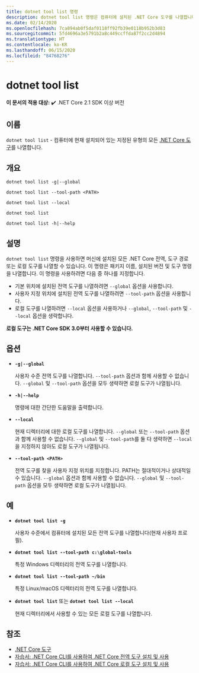 ```yaml
---
title: dotnet tool list 명령
description: dotnet tool list 명령은 컴퓨터에 설치된 .NET Core 도구를 나열합니다.
ms.date: 02/14/2020
ms.openlocfilehash: 7ca894ab0f5daf0118ff92fb39e0118b952b3d83
ms.sourcegitcommit: 5fd4696a3e5791b2a8c449ccffda87f2cc2d4894
ms.translationtype: HT
ms.contentlocale: ko-KR
ms.lasthandoff: 06/15/2020
ms.locfileid: "84768276"
---
```

# <a name="dotnet-tool-list"></a>dotnet tool list

**이 문서의 적용 대상:**  ✔️ .NET Core 2.1 SDK 이상 버전

## <a name="name"></a>이름

`dotnet tool list` - 컴퓨터에 현재 설치되어 있는 지정된 유형의 모든 [.NET Core 도구](global-tools.md)를 나열합니다.

## <a name="synopsis"></a>개요

```dotnetcli
dotnet tool list -g|--global

dotnet tool list --tool-path <PATH>

dotnet tool list --local

dotnet tool list

dotnet tool list -h|--help
```

## <a name="description"></a>설명

`dotnet tool list` 명령을 사용하면 머신에 설치된 모든 .NET Core 전역, 도구 경로 또는 로컬 도구를 나열할 수 있습니다. 이 명령은 패키지 이름, 설치된 버전 및 도구 명령을 나열합니다.  이 명령을 사용하려면 다음 중 하나를 지정합니다.

* 기본 위치에 설치된 전역 도구를 나열하려면 `--global` 옵션을 사용합니다.
* 사용자 지정 위치에 설치된 전역 도구를 나열하려면 `--tool-path` 옵션을 사용합니다.
* 로컬 도구를 나열하려면 `--local` 옵션을 사용하거나 `--global`, `--tool-path` 및 `--local` 옵션을 생략합니다.

**로컬 도구는 .NET Core SDK 3.0부터 사용할 수 있습니다.**

## <a name="options"></a>옵션

- **`-g|--global`**

  사용자 수준 전역 도구를 나열합니다. `--tool-path` 옵션과 함께 사용할 수 없습니다. `--global` 및 `--tool-path` 옵션을 모두 생략하면 로컬 도구가 나열됩니다.

- **`-h|--help`**

  명령에 대한 간단한 도움말을 출력합니다.

- **`--local`**

  현재 디렉터리에 대한 로컬 도구를 나열합니다. `--global` 또는 `--tool-path` 옵션과 함께 사용할 수 없습니다. `--global` 및 `--tool-path`를 둘 다 생략하면 `--local`을 지정하지 않아도 로컬 도구가 나열됩니다.

- **`--tool-path <PATH>`**

  전역 도구를 찾을 사용자 지정 위치를 지정합니다. PATH는 절대적이거나 상대적일 수 있습니다. `--global` 옵션과 함께 사용할 수 없습니다. `--global` 및 `--tool-path` 옵션을 모두 생략하면 로컬 도구가 나열됩니다.

## <a name="examples"></a>예

- **`dotnet tool list -g`**

  사용자 수준에서 컴퓨터에 설치된 모든 전역 도구를 나열합니다(현재 사용자 프로필).

- **`dotnet tool list --tool-path c:\global-tools`**

  특정 Windows 디렉터리의 전역 도구를 나열합니다.

- **`dotnet tool list --tool-path ~/bin`**

  특정 Linux/macOS 디렉터리의 전역 도구를 나열합니다.

- **`dotnet tool list`** 또는 **`dotnet tool list --local`**

  현재 디렉터리에서 사용할 수 있는 모든 로컬 도구를 나열합니다.

## <a name="see-also"></a>참조

- [.NET Core 도구](global-tools.md)
- [자습서: .NET Core CLI를 사용하여 .NET Core 전역 도구 설치 및 사용](global-tools-how-to-use.md)
- [자습서: .NET Core CLI를 사용하여 .NET Core 로컬 도구 설치 및 사용](local-tools-how-to-use.md)

